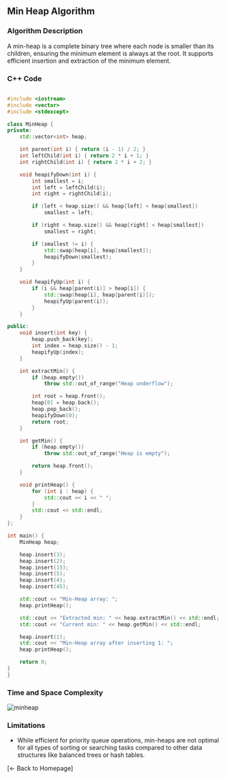 ## Min Heap Algorithm

### Algorithm Description
A min-heap is a complete binary tree where each node is smaller than its children, ensuring the minimum element is always at the root. It supports efficient insertion and extraction of the minimum element.

### C++ Code

```cpp

#include <iostream>
#include <vector>
#include <stdexcept>

class MinHeap {
private:
    std::vector<int> heap;

    int parent(int i) { return (i - 1) / 2; }
    int leftChild(int i) { return 2 * i + 1; }
    int rightChild(int i) { return 2 * i + 2; }

    void heapifyDown(int i) {
        int smallest = i;
        int left = leftChild(i);
        int right = rightChild(i);

        if (left < heap.size() && heap[left] < heap[smallest])
            smallest = left;

        if (right < heap.size() && heap[right] < heap[smallest])
            smallest = right;

        if (smallest != i) {
            std::swap(heap[i], heap[smallest]);
            heapifyDown(smallest);
        }
    }

    void heapifyUp(int i) {
        if (i && heap[parent(i)] > heap[i]) {
            std::swap(heap[i], heap[parent(i)]);
            heapifyUp(parent(i));
        }
    }

public:
    void insert(int key) {
        heap.push_back(key);
        int index = heap.size() - 1;
        heapifyUp(index);
    }

    int extractMin() {
        if (heap.empty())
            throw std::out_of_range("Heap underflow");

        int root = heap.front();
        heap[0] = heap.back();
        heap.pop_back();
        heapifyDown(0);
        return root;
    }

    int getMin() {
        if (heap.empty())
            throw std::out_of_range("Heap is empty");

        return heap.front();
    }

    void printHeap() {
        for (int i : heap) {
            std::cout << i << " ";
        }
        std::cout << std::endl;
    }
};

int main() {
    MinHeap heap;

    heap.insert(3);
    heap.insert(2);
    heap.insert(15);
    heap.insert(5);
    heap.insert(4);
    heap.insert(45);

    std::cout << "Min-Heap array: ";
    heap.printHeap();

    std::cout << "Extracted min: " << heap.extractMin() << std::endl;
    std::cout << "Current min: " << heap.getMin() << std::endl;

    heap.insert(1);
    std::cout << "Min-Heap array after inserting 1: ";
    heap.printHeap();

    return 0;
}
}
```

### Time and Space Complexity
![minheap](https://github.com/DEBANSHU007/FoodDelivery.github.io/assets/67229736/cefa1461-f72f-496b-87cb-642d1de2a45e)



### Limitations
* While efficient for priority queue operations, min-heaps are not optimal for all types of sorting or searching tasks compared to other data structures like balanced trees or hash tables.

[← Back to Homepage]
